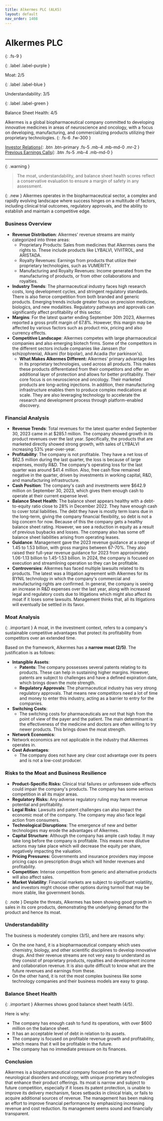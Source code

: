 ```yaml
---
title: Alkermes PLC (ALKS)
layout: default
nav_order: 1408
---
```


# Alkermes PLC
{: .fs-9 }

{: .label .label-purple }

Moat: 2/5

{: .label .label-blue }

Understandability: 3/5

{: .label .label-green }

Balance Sheet Health: 4/5

Alkermes is a global biopharmaceutical company committed to developing innovative medicines in areas of neuroscience and oncology, with a focus on developing, manufacturing, and commercializing products utilizing their proprietary technologies.
{: .fs-6 .fw-300 }

[Investor Relations](https://www.google.com/search?q=ALKS+investor+relations){: .btn .btn-primary .fs-5 .mb-4 .mb-md-0 .mr-2 }
[Previous Earnings Calls](https://discountingcashflows.com/company/ALKS/transcripts/){: .btn .fs-5 .mb-4 .mb-md-0 }

---

{: .warning }
>The moat, understandability, and balance sheet health scores reflect a conservative evaluation to ensure a margin of safety in any assessment.



{: .new }
Alkermes operates in the biopharmaceutical sector, a complex and rapidly evolving landscape where success hinges on a multitude of factors, including clinical trial outcomes, regulatory approvals, and the ability to establish and maintain a competitive edge.

### Business Overview

*   **Revenue Distribution**: Alkermes' revenue streams are mainly categorized into three areas:
    *   Proprietary Products: Sales from medicines that Alkermes owns the rights to. These include products like LYBALVI, VIVITROL, and ARISTADA.
    *   Royalty Revenues: Earnings from products that utilize their proprietary technologies, such as VUMERITY.
    *   Manufacturing and Royalty Revenues: Income generated from the manufacturing of products, or from other collaborations and royalties.
*   **Industry Trends**: The pharmaceutical industry faces high research costs, long development cycles, and stringent regulatory standards. There is also fierce competition from both branded and generic products. Emerging trends include greater focus on precision medicine, biologics, and new modalities. Regulatory pathways and approvals can significantly affect profitability of this sector.
*   **Margins**: For the latest quarter ending September 30th 2023, Alkermes reported a gross profit margin of 67.8%. However, this margin may be affected by various factors such as product mix, pricing and also currency effects.
*   **Competitive Landscape**: Alkermes competes with large pharmaceutical companies and also emerging biotech firms. Some of the competitors in the different sectors include companies like Janssen (for schizophrenia), Alkami (for bipolar), and Acadia (for parkinson's). 
    *   **What Makes Alkermes Different:** Alkermes' primary advantage lies in its proprietary technologies, used across all products. This makes these products differentiated from their competitors and offer an additional layer of protection and allows for better profitability. Their core focus is on neuroscience and oncology. Their marketed products are long-acting injections. In addition, their manufacturing infrastructure enables them to produce complex medications at scale. They are also leveraging technology to accelerate the research and development process through platform-enabled discovery.

### Financial Analysis

*   **Revenue Trends**: Total revenues for the latest quarter ended September 30, 2023 came in at $285.1 million. The company showed growth in its product revenues over the last year. Specifically, the products that are marketed directly showed strong growth, with sales of LYBALVI increasing 53% year-over-year.
*   **Profitability**: The company is not profitable. They have a net loss of $62.5 million during the last quarter, the loss is because of large expenses, mostly R&D. The company's operating loss for the last quarter was around $41.4 million. Also, free cash flow remained negative in the quarter, driven by investments in working capital, R&D, and manufacturing infrastructure.
*   **Cash Position**: The company's cash and investments were $642.9 million on September 30, 2023, which gives them enough cash to operate at their current expense level.
*   **Balance Sheet Health**: The balance sheet appears healthy with a debt-to-equity ratio close to 28% in December 2022.  They have enough cash to cover total liabilities. The debt they have is mostly term loans due in the long-term, giving the company financial flexibility, so debt is not a big concern for now. Because of this the company gets a healthy balance sheet rating. However, we see a reduction in equity as a result of previous buybacks and losses. The company also has some off balance sheet liabilities arising from operating leases.
*   **Guidance**: Management gave the 2023 revenue guidance at a range of 1.45 to 1.53 billion, with gross margins between 67-70%. They also raised their full-year revenue guidance for 2023 from approximately 1.06-1.13 billion to 1.45-1.53 billion. In 2024, the company is focused on execution and streamlining operation so they can be profitable.
*   **Controversies**: Alkermes has faced multiple lawsuits related to its products. The latest was a litigation agreement with Alkermes for its BYNIL technology in which the company's commercial and manufacturing rights are confirmed. In general, the company is seeing an increase in R&D expenses over the last year, along with increased legal and regulatory costs due to litigations which might also affect its moat if it loses some lawsuits. Management thinks that, all its litigations will eventually be settled in its favor.

### Moat Analysis

{: .important }
A moat, in the investment context, refers to a company's sustainable competitive advantages that protect its profitability from competitors over an extended time.

Based on the framework, Alkermes has a **narrow moat (2/5)**. The justification is as follows:
*   **Intangible Assets**:
    *   **Patents**: The company possesses several patents relating to its products. These can help in sustaining higher margins. However, patents are subject to challenges and have a defined expiration date, which brings down the mote strength.
    *   **Regulatory Approvals**: The pharmaceutical industry has very strong regulatory approvals. That means new competitors need a lot of time and money to enter this industry, acting as a barrier to entry for the companies.
*   **Switching Costs**:
    *    The switching costs for pharmaceuticals are not that high from the point of view of the payer and the patient. The main determinant is the effectiveness of the medicine and doctors are often willing to try newer products. This brings down the moat strength.
*   **Network Economics**:
   *  Network economics are not applicable in the industry that Alkermes operates in.
*   **Cost Advantages**:
    *  The company does not have any clear cost advantage over its peers and is not a low-cost producer.

### Risks to the Moat and Business Resilience

*   **Product-Specific Risks:** Clinical trial failures or unforeseen side-effects could impair the company's products. The company has some serious competition in all its major areas.
*   **Regulatory Risks:** Any adverse regulatory ruling may harm revenue potential and profitability.
*   **Legal Risks**: Lawsuits and patent challenges can also impact the economic moat of the company. The company may also face legal action from consumers.
*   **Technological Disruptions**: The emergence of new and better technologies may erode the advantages of Alkermes.
*  **Capital Structure**: Although the company has ample cash today. It may take long before the company is profitable. This means more dilutive actions may take place which will decrease the equity per share, negatively impacting the valuation.
*   **Pricing Pressures:** Governments and insurance providers may impose pricing caps on prescription drugs which will hinder revenues and profitability.
*   **Competition**: Intense competition from generic and alternative products will also affect sales.
*   **Market Volatility**: Financial markets are subject to significant volatility, and investors might choose other options during turmoil that may be more stable, like government bonds.

{: .note }
Despite the threats, Alkermes has been showing good growth in sales in its core products, demonstrating the underlying demand for the product and hence its moat.

### Understandability

The business is moderately complex (3/5), and here are reasons why:
*  On the one hand, it is a biopharmaceutical company which uses chemistry, biology, and other scientific disciplines to develop innovative drugs. And their revenue streams are not very easy to understand as they consist of proprietary products, royalties and development income and collaboration revenue. It is also quite difficult to know what are the future revenues and earnings from these.
*  On the other hand, it is not the most complex business like some technology companies and their business models are easy to grasp.

### Balance Sheet Health

{: .important }
Alkermes shows good balance sheet health (4/5).

Here is why:
*   The company has enough cash to fund its operations, with over $600 million on the balance sheet.
*   It has an acceptable level of debt in relation to its assets.
*   The company is focused on profitable revenue growth and profitability, which means that it will be profitable in the future.
*   The company has no immediate pressure on its finances.

### Conclusion

Alkermes is a biopharmaceutical company focused on the area of neurological disorders and oncology, with unique proprietary technologies that enhance their product offerings. Its moat is narrow and subject to future competition, especially if it loses its patent protection, is unable to improve its delivery mechanism, faces setbacks in clinical trials, or fails to acquire additional sources of revenue. The management has been making an effort to improve financial performance by emphasizing increasing revenue and cost reduction. Its management seems sound and financially transparent.

